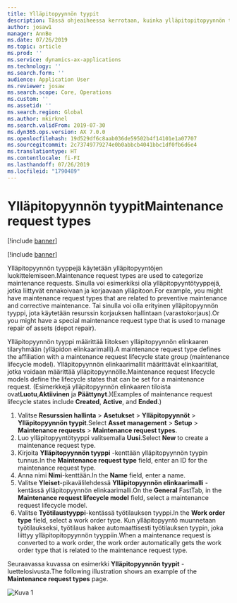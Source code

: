 ```yaml
---
title: Ylläpitopyynnön tyypit
description: Tässä ohjeaiheessa kerrotaan, kuinka ylläpitopitopyynnön tyypit määritetään resurssien hallinnassa.
author: josaw1
manager: AnnBe
ms.date: 07/26/2019
ms.topic: article
ms.prod: ''
ms.service: dynamics-ax-applications
ms.technology: ''
ms.search.form: ''
audience: Application User
ms.reviewer: josaw
ms.search.scope: Core, Operations
ms.custom: ''
ms.assetid: ''
ms.search.region: Global
ms.author: mkirknel
ms.search.validFrom: 2019-07-30
ms.dyn365.ops.version: AX 7.0.0
ms.openlocfilehash: 19d529df6c8aab036de59502b4f14101e1a07707
ms.sourcegitcommit: 2c73749779274e0b0abbcb4041bbc1df0fb6d6e4
ms.translationtype: HT
ms.contentlocale: fi-FI
ms.lasthandoff: 07/26/2019
ms.locfileid: "1790489"
---
```

# <a name="maintenance-request-types"></a><span data-ttu-id="51e2b-103">Ylläpitopyynnön tyypit</span><span class="sxs-lookup"><span data-stu-id="51e2b-103">Maintenance request types</span></span>

[!include [banner](../../includes/banner.md)]

[!include [banner](../../includes/preview-banner.md)]

<span data-ttu-id="51e2b-104">Ylläpitopyynnön tyyppejä käytetään ylläpitopyyntöjen luokittelemiseen.</span><span class="sxs-lookup"><span data-stu-id="51e2b-104">Maintenance request types are used to categorize maintenance requests.</span></span> <span data-ttu-id="51e2b-105">Sinulla voi esimerkiksi olla ylläpitopyyntötyyppejä, jotka liittyvät ennakoivaan ja korjaavaan ylläpitoon.</span><span class="sxs-lookup"><span data-stu-id="51e2b-105">For example, you might have maintenance request types that are related to preventive maintenance and corrective maintenance.</span></span> <span data-ttu-id="51e2b-106">Tai sinulla voi olla erityinen ylläpitopyynnön tyyppi, jota käytetään resurssin korjauksen hallintaan (varastokorjaus).</span><span class="sxs-lookup"><span data-stu-id="51e2b-106">Or you might have a special maintenance request type that is used to manage repair of assets (depot repair).</span></span>

<span data-ttu-id="51e2b-107">Ylläpitopyynnön tyyppi määrittää liitoksen ylläpitopyynnön elinkaaren tilaryhmään (ylläpidon elinkaarimalli).</span><span class="sxs-lookup"><span data-stu-id="51e2b-107">A maintenance request type defines the affiliation with a maintenance request lifecycle state group (maintenance lifecycle model).</span></span> <span data-ttu-id="51e2b-108">Ylläpitopyynnön elinkaarimallit määrittävät elinkaaritilat, jotka voidaan määrittää ylläpitopyynnölle.</span><span class="sxs-lookup"><span data-stu-id="51e2b-108">Maintenance request lifecycle models define the lifecycle states that can be set for a maintenance request.</span></span> <span data-ttu-id="51e2b-109">(Esimerkkejä ylläpitopyynnön elinkaaren tiloista ovat**Luotu**,**Aktiivinen** ja **Päättynyt**.)</span><span class="sxs-lookup"><span data-stu-id="51e2b-109">(Examples of maintenance request lifecycle states include **Created**, **Active**, and **Ended**.)</span></span>

1. <span data-ttu-id="51e2b-110">Valitse **Resurssien hallinta** \> **Asetukset** \> **Ylläpitopyynnöt** \> **Ylläpitopyynnön tyypit**.</span><span class="sxs-lookup"><span data-stu-id="51e2b-110">Select **Asset management** \> **Setup** \> **Maintenance requests** \> **Maintenance request types**.</span></span>
2. <span data-ttu-id="51e2b-111">Luo ylläpitopyyntötyyppi valitsemalla **Uusi**.</span><span class="sxs-lookup"><span data-stu-id="51e2b-111">Select **New** to create a maintenance request type.</span></span>
3. <span data-ttu-id="51e2b-112">Kirjoita **Ylläpitopyynnön tyyppi** -kenttään ylläpitopyynnön tyypin tunnus.</span><span class="sxs-lookup"><span data-stu-id="51e2b-112">In the **Maintenance request type** field, enter an ID for the maintenance request type.</span></span>
4. <span data-ttu-id="51e2b-113">Anna nimi **Nimi**-kenttään.</span><span class="sxs-lookup"><span data-stu-id="51e2b-113">In the **Name** field, enter a name.</span></span>
5. <span data-ttu-id="51e2b-114">Valitse **Yleiset**-pikavälilehdessä **Ylläpitopyynnön elinkaarimalli** -kentässä ylläpitopyynnön elinkaarimalli.</span><span class="sxs-lookup"><span data-stu-id="51e2b-114">On the **General** FastTab, in the **Maintenance request lifecycle model** field, select a maintenance request lifecycle model.</span></span>
6. <span data-ttu-id="51e2b-115">Valitse **Työtilaustyyppi**-kentässä työtilauksen tyyppi.</span><span class="sxs-lookup"><span data-stu-id="51e2b-115">In the **Work order type** field, select a work order type.</span></span> <span data-ttu-id="51e2b-116">Kun ylläpitopyyntö muunnetaan työtilaukseksi, työtilaus hakee automaattisesti työtilauksen tyypin, joka liittyy ylläpitopitopyynnön tyyppiin.</span><span class="sxs-lookup"><span data-stu-id="51e2b-116">When a maintenance request is converted to a work order, the work order automatically gets the work order type that is related to the maintenance request type.</span></span>

<span data-ttu-id="51e2b-117">Seuraavassa kuvassa on esimerkki **Ylläpitopyynnön tyypit** -luettelosivusta.</span><span class="sxs-lookup"><span data-stu-id="51e2b-117">The following illustration shows an example of the **Maintenance request types** page.</span></span>

![Kuva 1](media/07-setup-for-requests.png)
